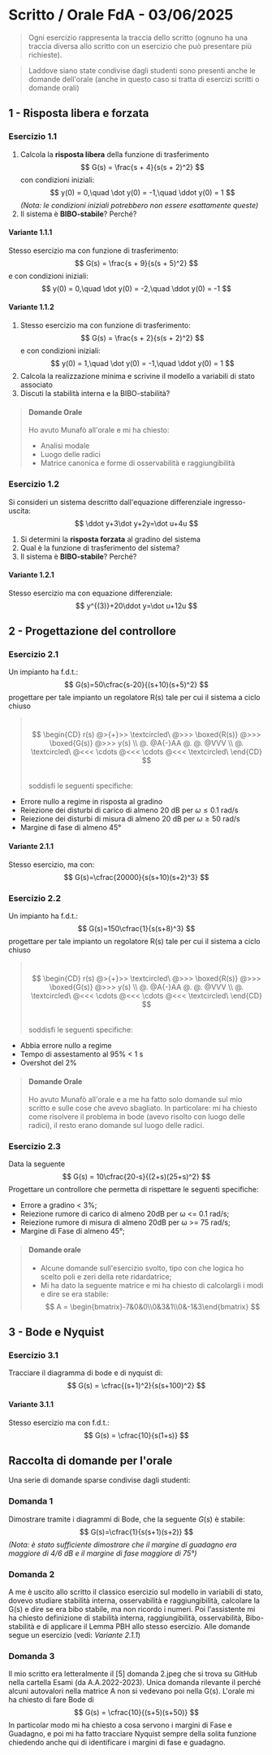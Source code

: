 # Scritto / Orale FdA - $03/06/2025$

> Ogni esercizio rappresenta la traccia dello scritto (ognuno ha una traccia diversa allo scritto con un esercizio che può presentare più richieste).
 
> Laddove siano state condivise dagli studenti sono presenti anche le domande dell'orale (anche in questo caso si tratta di esercizi scritti o domande orali)

## 1 - Risposta libera e forzata

### Esercizio 1.1
1. Calcola la **risposta libera** della funzione di trasferimento 
   $$
   G(s) = \frac{s + 4}{s(s + 2)^2}
   $$
   con condizioni iniziali:
   $$
   y(0) = 0,\quad \dot y(0) = -1,\quad \ddot y(0) = 1
   $$
   *(Nota: le condizioni iniziali potrebbero non essere esattamente queste)*
2. Il sistema è **BIBO-stabile**? Perché?

#### Variante 1.1.1

Stesso esercizio ma con funzione di trasferimento:
$$
G(s) = \frac{s + 9}{s(s + 5)^2}
$$
e con condizioni iniziali:
$$
y(0) = 0,\quad \dot y(0) = -2,\quad \ddot y(0) = -1
$$

#### Variante 1.1.2

1. Stesso esercizio ma con funzione di trasferimento:
    $$
    G(s) = \frac{s + 2}{s(s + 2)^2}
    $$
    e con condizioni iniziali:
    $$
    y(0) = 1,\quad \dot y(0) = -1,\quad \ddot y(0) = 1
    $$
2. Calcola la realizzazione minima e scrivine il modello a variabili di stato associato 
3. Discuti la stabilità interna e la BIBO-stabilità?

> #### Domande Orale
> Ho avuto Munafò all'orale e mi ha chiesto:
> * Analisi modale
> * Luogo delle radici
> * Matrice canonica e forme di osservabilità e raggiungibilità

### Esercizio 1.2
Si consideri un sistema descritto dall'equazione differenziale ingresso-uscita:
$$
\ddot y+3\dot y+2y=\dot u+4u
$$
1. Si determini la **risposta forzata** al gradino del sistema
2. Qual è la funzione di trasferimento del sistema?
3. Il sistema è **BIBO-stabile**? Perché?

#### Variante 1.2.1

Stesso esercizio ma con equazione differenziale:
$$
y^{(3)}+20\ddot y=\dot u+12u
$$

## 2 - Progettazione del controllore

### Esercizio 2.1
Un impianto ha f.d.t.:
$$
G(s)=50\cfrac{s-20}{(s+10)(s+5)^2}
$$
progettare per tale impianto un regolatore R(s) tale per cui il sistema a ciclo chiuso
> $$\,$$
>$$
\begin{CD}
r(s) @>{+}>> \textcircled\ @>>> \boxed{R(s)} @>>> \boxed{G(s)} @>>> y(s) \\
@. @A{-}AA @. @. @VVV \\
@. \textcircled\ @<<< \cdots @<<< \cdots @<<< \textcircled\
\end{CD}
>$$
> $$\,$$
soddisfi le seguenti specifiche:
* Errore nullo a regime in risposta al gradino
* Reiezione dei disturbi di carico di almeno 20 dB per $\omega\le0.1$ rad/s
* Reiezione dei disturbi di misura di almeno 20 dB per $\omega\ge50$ rad/s
* Margine di fase di almeno 45°

#### Variante 2.1.1
Stesso esercizio, ma con:
$$
G(s)=\cfrac{20000}{s(s+10)(s+2)^3}
$$

### Esercizio 2.2

Un impianto ha f.d.t.:
$$
G(s)=150\cfrac{1}{s(s+8)^3}
$$
progettare per tale impianto un regolatore R(s) tale per cui il sistema a ciclo chiuso
> $$\,$$
>$$
\begin{CD}
r(s) @>{+}>> \textcircled\ @>>> \boxed{R(s)} @>>> \boxed{G(s)} @>>> y(s) \\
@. @A{-}AA @. @. @VVV \\
@. \textcircled\ @<<< \cdots @<<< \cdots @<<< \textcircled\
\end{CD}
>$$
> $$\,$$
soddisfi le seguenti specifiche:
* Abbia errore nullo a regime
* Tempo di assestamento al 95% < 1 s
* Overshot del 2%

> #### Domande Orale
> Ho avuto Munafò all'orale e a me ha fatto solo domande sul mio scritto e sulle cose che avevo sbagliato. In particolare: mi ha chiesto come risolvere il problema in bode (avevo risolto con luogo delle radici), il resto erano domande sul luogo delle radici.

### Esercizio 2.3
Data la seguente
$$
G(s) = 10\cfrac{20-s}{(2+s)(25+s)^2}
$$
Progettare un controllore che permetta di rispettare le seguenti specifiche:
* Errore a gradino < 3%;
* Reiezione rumore di carico di almeno 20dB per ω <= 0.1 rad/s;
* Reiezione rumore di misura di almeno 20dB per ω >= 75 rad/s;
* Margine di Fase di almeno 45°;

> #### Domande orale
> * Alcune domande sull'esercizio svolto, tipo con che logica ho scelto poli e zeri della rete ridardatrice;
> * Mi ha dato la seguente matrice e mi ha chiesto di calcolargli i modi e dire se era stabile: 
> $$ 
> A = \begin{bmatrix}-7&0&0\\0&3&1\\0&-1&3\end{bmatrix}
> $$

## 3 - Bode e Nyquist

### Esercizio 3.1
Tracciare il diagramma di bode e  di nyquist di:
$$
G(s) = \cfrac{(s+1)^2}{s(s+100)^2}
$$

#### Variante 3.1.1
Stesso esercizio ma con f.d.t.:
$$
G(s) = \cfrac{10}{s(1+s)}
$$

## Raccolta di domande per l'orale

Una serie di domande sparse condivise dagli studenti:

### Domanda 1
Dimostrare tramite i diagrammi di Bode, che la seguente $G(s)$ è stabile:
$$
G(s)=\cfrac{1}{s(s+1)(s+2)}
$$
*(Nota: è stato sufficiente dimostrare che il margine di guadagno era maggiore di 4/6 dB e il margine di fase maggiore di 75°)*

### Domanda 2
A me è uscito allo scritto il classico esercizio sul modello in variabili di stato, dovevo studiare stabilità interna, osservabilità e raggiungibilità, calcolare la G(s) e dire se era bibo stabile, ma non ricordo i numeri. Poi l'assistente mi ha chiesto definizione di stabilità interna, raggiungibilità, osservabilità, Bibo-stabilità e di applicare il Lemma PBH allo stesso esercizio. Alle domande segue un esercizio (vedi: *Variante 2.1.1*)

### Domanda 3
Il mio scritto era letteralmente il [5] domanda 2.jpeg che si trova su GitHub nella cartella Esami (da A.A.2022-2023). Unica domanda rilevante il perché alcuni autovalori nella matrice A non si vedevano poi nella G(s). L'orale mi ha chiesto di fare Bode di 
$$
G(s) = \cfrac{10}{(s+5)(s+50)}
$$
In particolar modo mi ha chiesto a cosa servono i margini di Fase e Guadagno, e poi mi ha fatto tracciare Nyquist  sempre della solita funzione chiedendo anche qui di identificare i margini di fase e guadagno.